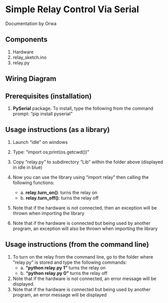 # **Simple Relay Control Via Serial**
Documentation by Orwa
## Components
1.	Hardware
2.	relay_sketch.ino
3.	relay.py
## Wiring Diagram


 
## Prerequisites (installation)
1.	**PySerial** package. To install, type the following from the command prompt: “pip install pyserial”
## Usage instructions (as a library)
1.	Launch “idle” on windows
2.	Type: “import os;print(os.getcwd())”
 
3.	Copy “relay.py” to subdirectory “Lib” within the folder above (displayed in idle in blue)
4.	Now you can use the library using “import relay” then calling the following functions:
    - a.	**relay.turn_on()**: turns the relay on
    - b.	**relay.turn_off()**: turns the relay off
5.	Note that if the hardware is not connected, then an exception will be thrown when importing the library
6.	Note that if the hardware is connected but being used by another program, an exception will also be thrown when importing the library
## Usage instructions (from the command line)
1.	To turn on the relay from the command line, go to the folder where “relay.py” is stored and type the following commands:
    - a.	**“python relay.py 1”** turns the relay on
    - b.	**“python relay.py 0”** turns the relay off
2.	Note that if the hardware is not connected, an error message will be displayed.
3.	Note that if the hardware is connected but being used by another program, an error message will be displayed
